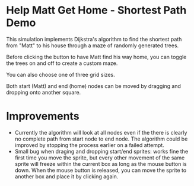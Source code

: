 # Help Matt Get Home - Shortest Path Demo
This simulation implements Dijkstra's algorithm to find the shortest path from "Matt" to his house through a maze of randomly generated trees.

Before clicking the button to have Matt find his way home, you can toggle the trees on and off to create a custom maze.

You can also choose one of three grid sizes.

Both start (Matt) and end (home) nodes can be moved by dragging and dropping onto another square.

# Improvements
- Currently the algorithm will look at all nodes even if the there is clearly no complete path from start node to end node. The algorithm could be improved by stopping the process earlier on a failed attempt.
- Small bug when draging and dropping start/end sprites: works fine the first time you move the sprite, but every other movement of the same sprite will freeze within the current box as long as the mouse button is down. When the mouse button is released, you can move the sprite to another box and place it by clicking again.